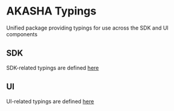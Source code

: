 # AKASHA Typings

Unified package providing typings for use across the SDK and UI components

## SDK
SDK-related typings are defined [here](./src/sdk)

## UI
UI-related typings are defined [here](./src/ui)